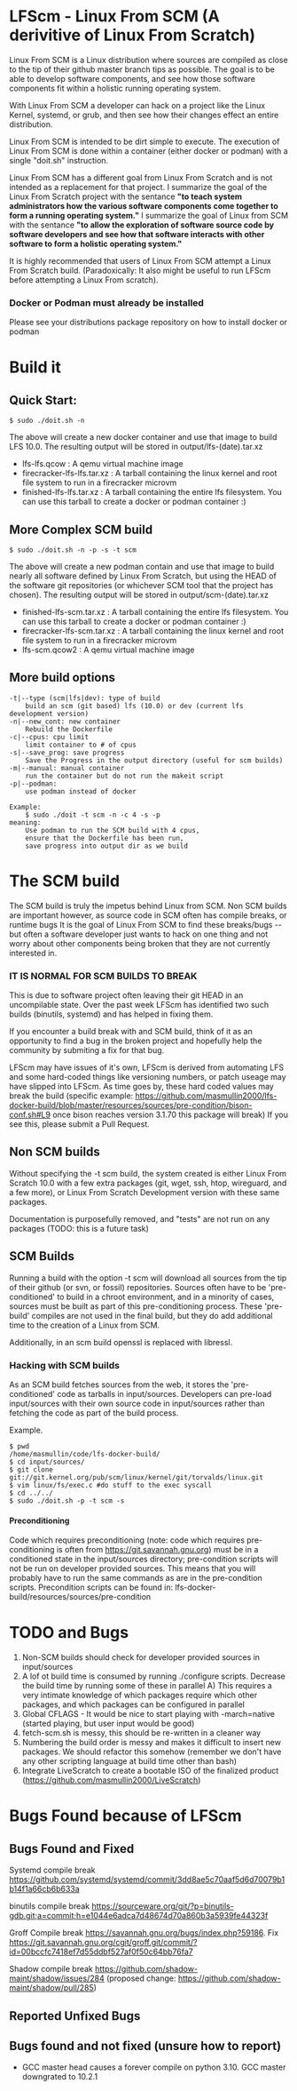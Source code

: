 # LFScm - Linux From SCM (A derivitive of Linux From Scratch)

Linux From SCM is a Linux distribution where sources are compiled as close to the tip of their github master branch tips as possible.
The goal is to be able to develop software components, and see how those software components fit within a holistic running operating system.

With Linux From SCM a developer can hack on a project like the Linux Kernel, systemd, or grub, and then see how their changes effect an entire distribution.

Linux From SCM is intended to be dirt simple to execute. The execution of Linux From SCM is done within a container (either docker or podman) with a single "doit.sh" instruction.

Linux From SCM has a different goal from Linux From Scratch and is not intended as a replacement for that project.  I summarize the goal of the Linux From Scratch project with the sentance **"to teach system administrators how the various software components come together to form a running operating system."**  I summarize the goal of Linux from SCM with the sentance **"to allow the exploration of software source code by software developers and see how that software interacts with other software to form a holistic operating system."**

It is highly recommended that users of Linux From SCM attempt a Linux From Scratch build.  (Paradoxically: It also might be useful to run LFScm before attempting a Linux From scratch).

### Docker or Podman must already be installed
Please see your distributions package repository on how to install docker or podman

# Build it

## Quick Start: 
    $ sudo ./doit.sh -n

The above will create a new docker container and use that image to build LFS 10.0.
The resulting output will be stored in output/lfs-(date).tar.xz
- lfs-lfs.qcow : A qemu virtual machine image
- firecracker-lfs-lfs.tar.xz : A tarball containing the linux kernel and root file system to run in a firecracker microvm
- finished-lfs-lfs.tar.xz : A tarball containing the entire lfs filesystem.  You can use this tarball to create a docker or podman container :)

## More Complex SCM build
    $ sudo ./doit.sh -n -p -s -t scm

The above will create a new podman contain and use that image to build nearly all software defined by Linux From Scratch, but using the HEAD of the software git repositories (or whichever SCM tool that the project has chosen).
The resulting output will be stored in output/scm-(date).tar.xz
- finished-lfs-scm.tar.xz : A tarball containing the entire lfs filesystem.  You can use this tarball to create a docker or podman container :)
- firecracker-lfs-scm.tar.xz : A tarball containing the linux kernel and root file system to run in a firecracker microvm
- lfs-scm.qcow2 : A qemu virtual machine image
  
## More build options
	-t|--type (scm|lfs|dev): type of build
		build an scm (git based) lfs (10.0) or dev (current lfs development version)
	-n|--new_cont: new container
		Rebuild the Dockerfile
	-c|--cpus: cpu limit
		limit container to # of cpus
	-s|--save_prog: save progress
		Save the Progress in the output directory (useful for scm builds)
	-m|--manual: manual container
		run the container but do not run the makeit script
	-p|--podman:
		use podman instead of docker

	Example:
		$ sudo ./doit -t scm -n -c 4 -s -p
	meaning:
		Use podman to run the SCM build with 4 cpus,
		ensure that the Dockerfile has been run,
		save progress into output dir as we build

# The SCM build
The SCM build is truly the impetus behind Linux from SCM.  Non SCM builds are important however, as source code in SCM often has compile breaks, or runtime bugs It is the goal of Linux From SCM to find these breaks/bugs -- but often a software developer just wants to hack on one thing and not worry about other components being broken that they are not currently interested in.

### IT IS NORMAL FOR SCM BUILDS TO BREAK
This is due to software project often leaving their git HEAD in an uncompilable state.  Over the past week LFScm has identified two such builds (binutils, systemd) and has helped in fixing them.

If you encounter a build break with and SCM build, think of it as an opportunity to find a bug in the broken project and hopefully help the community by submiting a fix for that bug.

LFScm may have issues of it's own, LFScm is derived from automating LFS and some hard-coded things like versioning numbers, or patch useage may have slipped into LFScm.  As time goes by, these hard coded values may break the build (specific example: https://github.com/masmullin2000/lfs-docker-build/blob/master/resources/sources/pre-condition/bison-conf.sh#L9 once bison reaches version 3.1.70 this package will break)
If you see this, please submit a Pull Request.

## Non SCM builds
Without specifying the -t scm build, the system created is either Linux From Scratch 10.0 with a few extra packages (git, wget, ssh, htop, wireguard, and a few more), or Linux From Scratch Development version with these same packages.

Documentation is purposefully removed, and "tests" are not run on any packages (TODO: this is a future task)
## SCM Builds
Running a build with the option -t scm will download all sources from the tip of their github (or svn, or fossil) repositories.  Sources often have to be 'pre-conditioned' to build in a chroot environment, and in a minority of cases, sources must be built as part of this pre-conditioning process.  These 'pre-build' compiles are not used in the final build, but they do add additional time to the creation of a Linux from SCM.

Additionally, in an scm build openssl is replaced with libressl.

### Hacking with SCM builds
As an SCM build fetches sources from the web, it stores the 'pre-conditioned' code as tarballs in input/sources.  Developers can pre-load input/sources with their own source code in input/sources rather than fetching the code as part of the build process.

Example.

    $ pwd
    /home/masmullin/code/lfs-docker-build/
    $ cd input/sources/
    $ git clone git://git.kernel.org/pub/scm/linux/kernel/git/torvalds/linux.git
    $ vim linux/fs/exec.c #do stuff to the exec syscall
    $ cd ../../
    $ sudo ./doit.sh -p -t scm -s

#### Preconditioning
Code which requires preconditioning (note: code which requires pre-conditioning is often from https://git.savannah.gnu.org) must be in a conditioned state in the input/sources directory; pre-condition scripts will not be run on developer provided sources.  This means that you will probably have to run the same commands as are in the pre-condition scripts.
Precondition scripts can be found in:
lfs-docker-build/resources/sources/pre-condition

# TODO and Bugs

1) Non-SCM builds should check for developer provided sources in input/sources
2) A lof ot build time is consumed by running ./configure scripts.  Decrease the build time by running some of these in parallel
  A) This requires a very intimate knowledge of which packages require which other packages, and which packages can be configured in parallel
3) Global CFLAGS - It would be nice to start playing with -march=native (started playing, but user input would be good)
4) fetch-scm.sh is messy, this should be re-written in a cleaner way
5) Numbering the build order is messy and makes it difficult to insert new packages.  We should refactor this somehow (remember we don't have any other scripting language at build time other than bash)
6) Integrate LiveScratch to create a bootable ISO of the finalized product (https://github.com/masmullin2000/LiveScratch)

# Bugs Found because of LFScm

## Bugs Found and Fixed
Systemd compile break
https://github.com/systemd/systemd/commit/3dd8ae5c70aaf5d6d70079b1b14f1a66cb6b633a

binutils compile break
https://sourceware.org/git/?p=binutils-gdb.git;a=commit;h=e1044e6adca7d48674d70a860b3a5939fe44323f

Groff Compile break https://savannah.gnu.org/bugs/index.php?59186.  Fix https://git.savannah.gnu.org/cgit/groff.git/commit/?id=00bccfc7418ef7d55ddbf527af0f50c64bb76fa7

Shadow compile break
https://github.com/shadow-maint/shadow/issues/284 (proposed change: https://github.com/shadow-maint/shadow/pull/285)

## Reported Unfixed Bugs


## Bugs found and not fixed (unsure how to report)
- GCC master head causes a forever compile on python 3.10.  GCC master downgrated to 10.2.1
